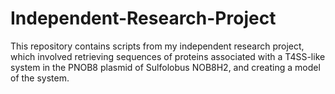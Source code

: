 # Independent-Research-Project
This repository contains scripts from my independent research project, which involved retrieving sequences of proteins associated with a T4SS-like system in the PNOB8 plasmid of Sulfolobus NOB8H2, and creating a model of the system.
